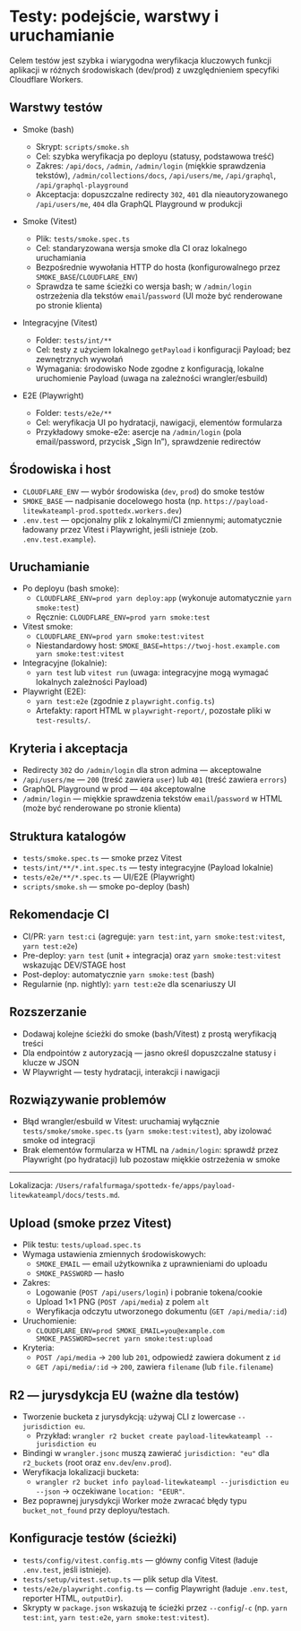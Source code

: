 # Testy: podejście, warstwy i uruchamianie

Celem testów jest szybka i wiarygodna weryfikacja kluczowych funkcji aplikacji w różnych środowiskach (dev/prod) z uwzględnieniem specyfiki Cloudflare Workers.

## Warstwy testów

- Smoke (bash)
  - Skrypt: `scripts/smoke.sh`
  - Cel: szybka weryfikacja po deployu (statusy, podstawowa treść)
  - Zakres: `/api/docs`, `/admin`, `/admin/login` (miękkie sprawdzenia tekstów), `/admin/collections/docs`, `/api/users/me`, `/api/graphql`, `/api/graphql-playground`
  - Akceptacja: dopuszczalne redirecty `302`, `401` dla nieautoryzowanego `/api/users/me`, `404` dla GraphQL Playground w produkcji

- Smoke (Vitest)
  - Plik: `tests/smoke.spec.ts`
  - Cel: standaryzowana wersja smoke dla CI oraz lokalnego uruchamiania
  - Bezpośrednie wywołania HTTP do hosta (konfigurowalnego przez `SMOKE_BASE`/`CLOUDFLARE_ENV`)
  - Sprawdza te same ścieżki co wersja bash; w `/admin/login` ostrzeżenia dla tekstów `email`/`password` (UI może być renderowane po stronie klienta)

- Integracyjne (Vitest)
  - Folder: `tests/int/**`
  - Cel: testy z użyciem lokalnego `getPayload` i konfiguracji Payload; bez zewnętrznych wywołań
  - Wymagania: środowisko Node zgodne z konfiguracją, lokalne uruchomienie Payload (uwaga na zależności wrangler/esbuild)

- E2E (Playwright)
  - Folder: `tests/e2e/**`
  - Cel: weryfikacja UI po hydratacji, nawigacji, elementów formularza
  - Przykładowy smoke-e2e: asercje na `/admin/login` (pola email/password, przycisk „Sign In”), sprawdzenie redirectów

## Środowiska i host

- `CLOUDFLARE_ENV` — wybór środowiska (`dev`, `prod`) do smoke testów
- `SMOKE_BASE` — nadpisanie docelowego hosta (np. `https://payload-litewkateampl-prod.spottedx.workers.dev`)
- `.env.test` — opcjonalny plik z lokalnymi/CI zmiennymi; automatycznie ładowany przez Vitest i Playwright, jeśli istnieje (zob. `.env.test.example`).

## Uruchamianie

- Po deployu (bash smoke):
  - `CLOUDFLARE_ENV=prod yarn deploy:app` (wykonuje automatycznie `yarn smoke:test`)
  - Ręcznie: `CLOUDFLARE_ENV=prod yarn smoke:test`
- Vitest smoke:
  - `CLOUDFLARE_ENV=prod yarn smoke:test:vitest`
  - Niestandardowy host: `SMOKE_BASE=https://twoj-host.example.com yarn smoke:test:vitest`
- Integracyjne (lokalnie):
  - `yarn test` lub `vitest run` (uwaga: integracyjne mogą wymagać lokalnych zależności Payload)
- Playwright (E2E):
  - `yarn test:e2e` (zgodnie z `playwright.config.ts`)
  - Artefakty: raport HTML w `playwright-report/`, pozostałe pliki w `test-results/`.

## Kryteria i akceptacja

- Redirecty `302` do `/admin/login` dla stron admina — akceptowalne
- `/api/users/me` — `200` (treść zawiera `user`) lub `401` (treść zawiera `errors`)
- GraphQL Playground w prod — `404` akceptowalne
- `/admin/login` — miękkie sprawdzenia tekstów `email`/`password` w HTML (może być renderowane po stronie klienta)

## Struktura katalogów

- `tests/smoke.spec.ts` — smoke przez Vitest
- `tests/int/**/*.int.spec.ts` — testy integracyjne (Payload lokalnie)
- `tests/e2e/**/*.spec.ts` — UI/E2E (Playwright)
- `scripts/smoke.sh` — smoke po-deploy (bash)

## Rekomendacje CI

- CI/PR: `yarn test:ci` (agreguje: `yarn test:int`, `yarn smoke:test:vitest`, `yarn test:e2e`)
- Pre-deploy: `yarn test` (unit + integracja) oraz `yarn smoke:test:vitest` wskazując DEV/STAGE host
- Post-deploy: automatycznie `yarn smoke:test` (bash)
- Regularnie (np. nightly): `yarn test:e2e` dla scenariuszy UI

## Rozszerzanie

- Dodawaj kolejne ścieżki do smoke (bash/Vitest) z prostą weryfikacją treści
- Dla endpointów z autoryzacją — jasno określ dopuszczalne statusy i klucze w JSON
- W Playwright — testy hydratacji, interakcji i nawigacji

## Rozwiązywanie problemów

- Błąd wrangler/esbuild w Vitest: uruchamiaj wyłącznie `tests/smoke/smoke.spec.ts` (`yarn smoke:test:vitest`), aby izolować smoke od integracji
- Brak elementów formularza w HTML na `/admin/login`: sprawdź przez Playwright (po hydratacji) lub pozostaw miękkie ostrzeżenia w smoke

---

Lokalizacja: `/Users/rafalfurmaga/spottedx-fe/apps/payload-litewkateampl/docs/tests.md`.

## Upload (smoke przez Vitest)

- Plik testu: `tests/upload.spec.ts`
- Wymaga ustawienia zmiennych środowiskowych:
  - `SMOKE_EMAIL` — email użytkownika z uprawnieniami do uploadu
  - `SMOKE_PASSWORD` — hasło
- Zakres:
  - Logowanie (`POST /api/users/login`) i pobranie tokena/cookie
  - Upload 1×1 PNG (`POST /api/media`) z polem `alt`
  - Weryfikacja odczytu utworzonego dokumentu (`GET /api/media/:id`)
- Uruchomienie:
  - `CLOUDFLARE_ENV=prod SMOKE_EMAIL=you@example.com SMOKE_PASSWORD=secret yarn smoke:test:upload`
- Kryteria:
  - `POST /api/media` → `200` lub `201`, odpowiedź zawiera dokument z `id`
  - `GET /api/media/:id` → `200`, zawiera `filename` (lub `file.filename`)

## R2 — jurysdykcja EU (ważne dla testów)

- Tworzenie bucketa z jurysdykcją: używaj CLI z lowercase `--jurisdiction eu`.
  - Przykład: `wrangler r2 bucket create payload-litewkateampl --jurisdiction eu`
- Bindingi w `wrangler.jsonc` muszą zawierać `jurisdiction: "eu"` dla `r2_buckets` (root oraz `env.dev`/`env.prod`).
- Weryfikacja lokalizacji bucketa:
  - `wrangler r2 bucket info payload-litewkateampl --jurisdiction eu --json` → oczekiwane `location: "EEUR"`.
- Bez poprawnej jurysdykcji Worker może zwracać błędy typu `bucket_not_found` przy deployu/testach.

## Konfiguracje testów (ścieżki)

- `tests/config/vitest.config.mts` — główny config Vitest (ładuje `.env.test`, jeśli istnieje).
- `tests/setup/vitest.setup.ts` — plik setup dla Vitest.
- `tests/e2e/playwright.config.ts` — config Playwright (ładuje `.env.test`, reporter HTML, `outputDir`).
- Skrypty w `package.json` wskazują te ścieżki przez `--config`/`-c` (np. `yarn test:int`, `yarn test:e2e`, `yarn smoke:test:vitest`).